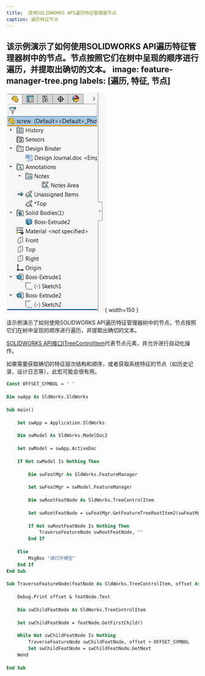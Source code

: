 ```yaml
---
title:  使用SOLIDWORKS API遍历特征管理器节点
caption: 遍历特征节点
---
```

 该示例演示了如何使用SOLIDWORKS API遍历特征管理器树中的节点。节点按照它们在树中呈现的顺序进行遍历，并提取出确切的文本。
image: feature-manager-tree.png
labels: [遍历, 特征, 节点]
---
![特征管理器树](feature-manager-tree.png){ width=150 }

该示例演示了如何使用SOLIDWORKS API遍历特征管理器树中的节点。节点按照它们在树中呈现的顺序进行遍历，并提取出确切的文本。

[SOLIDWORKS API接口ITreeControlItem](https://help.solidworks.com/2018/english/api/sldworksapi/solidworks.interop.sldworks~solidworks.interop.sldworks.itreecontrolitem.html)代表节点元素，并允许进行自动化操作。

如果需要获取确切的特征层次结构和顺序，或者获取系统特征的节点（如历史记录、设计日志等），此宏可能会很有用。

~~~ vb
Const OFFSET_SYMBOL = " "

Dim swApp As SldWorks.SldWorks

Sub main()

    Set swApp = Application.SldWorks
    
    Dim swModel As SldWorks.ModelDoc2
    
    Set swModel = swApp.ActiveDoc

    If Not swModel Is Nothing Then
    
        Dim swFeatMgr As SldWorks.FeatureManager
        
        Set swFeatMgr = swModel.FeatureManager
        
        Dim swRootFeatNode As SldWorks.TreeControlItem
        
        Set swRootFeatNode = swFeatMgr.GetFeatureTreeRootItem2(swFeatMgrPane_e.swFeatMgrPaneBottom)
        
        If Not swRootFeatNode Is Nothing Then
            TraverseFeatureNode swRootFeatNode, ""
        End If
        
    Else
        MsgBox "请打开模型"
    End If
End Sub

Sub TraverseFeatureNode(featNode As SldWorks.TreeControlItem, offset As String)
    
    Debug.Print offset & featNode.Text
    
    Dim swChildFeatNode As SldWorks.TreeControlItem
    
    Set swChildFeatNode = featNode.GetFirstChild()
    
    While Not swChildFeatNode Is Nothing
        TraverseFeatureNode swChildFeatNode, offset + OFFSET_SYMBOL
        Set swChildFeatNode = swChildFeatNode.GetNext
    Wend
    
End Sub
~~~